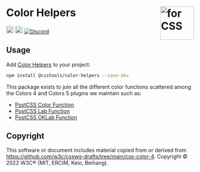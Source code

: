 # Color Helpers <img src="https://cssdb.org/images/css.svg" alt="for CSS" width="90" height="90" align="right">

[<img alt="npm version" src="https://img.shields.io/npm/v/@csstools/color-helpers.svg" height="20">][npm-url]
[<img alt="Build Status" src="https://github.com/csstools/postcss-plugins/actions/workflows/test.yml/badge.svg?branch=main" height="20">][cli-url]
[<img alt="Discord" src="https://shields.io/badge/Discord-5865F2?logo=discord&logoColor=white">][discord]

## Usage

Add [Color Helpers] to your project:

```bash
npm install @csstools/color-helpers --save-dev
```

This package exists to join all the different color functions scattered among the Colors 4 and Colors 5 plugins we maintain such as:

* [PostCSS Color Function]
* [PostCSS Lab Function]
* [PostCSS OKLab Function]

## Copyright

This software or document includes material copied from or derived from https://github.com/w3c/csswg-drafts/tree/main/css-color-4. Copyright © 2022 W3C® (MIT, ERCIM, Keio, Beihang).

[cli-url]: https://github.com/csstools/postcss-plugins/actions/workflows/test.yml?query=workflow/test
[discord]: https://discord.gg/bUadyRwkJS
[npm-url]: https://www.npmjs.com/package/@csstools/color-helpers

[Color Helpers]: https://github.com/csstools/postcss-plugins/tree/main/packages/color-helpers
[PostCSS Color Function]: https://github.com/csstools/postcss-plugins/tree/main/plugins/postcss-color-function
[PostCSS Lab Function]: https://github.com/csstools/postcss-plugins/tree/main/plugins/postcss-lab-functionw
[PostCSS OKLab Function]: https://github.com/csstools/postcss-plugins/tree/main/plugins/postcss-oklab-function
